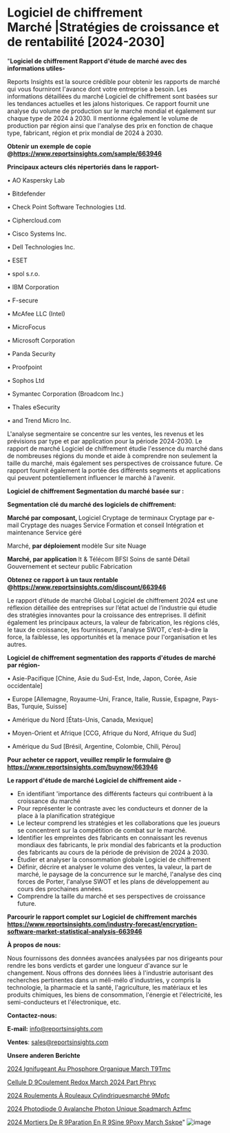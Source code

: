 # Logiciel de chiffrement Marché |Stratégies de croissance et de rentabilité [2024-2030]

"<strong>Logiciel de chiffrement Rapport d'étude de marché avec des informations utiles-</strong>

Reports Insights est la source crédible pour obtenir les rapports de marché qui vous fourniront l'avance dont votre entreprise a besoin. Les informations détaillées du marché Logiciel de chiffrement sont basées sur les tendances actuelles et les jalons historiques. Ce rapport fournit une analyse du volume de production sur le marché mondial et également sur chaque type de 2024 à 2030. Il mentionne également le volume de production par région ainsi que l'analyse des prix en fonction de chaque type, fabricant, région et prix mondial de 2024 à 2030.

<strong><b>Obtenir un exemple de copie @</b></strong><a href=https://www.reportsinsights.com/sample/663946><strong><b>https://www.reportsinsights.com/sample/663946</b></strong></a>

<b>Principaux acteurs clés répertoriés dans le rapport-</b>

<b> </b>• AO Kaspersky Lab

• Bitdefender

• Check Point Software Technologies Ltd.

• Ciphercloud.com

• Cisco Systems Inc.

• Dell Technologies Inc.

• ESET

• spol  s.r.o.

• IBM Corporation

• F-secure

• McAfee LLC (Intel)

• MicroFocus

• Microsoft Corporation

• Panda Security

• Proofpoint

• Sophos Ltd

• Symantec Corporation (Broadcom Inc.)

• Thales eSecurity

• and Trend Micro Inc.

L'analyse segmentaire se concentre sur les ventes, les revenus et les prévisions par type et par application pour la période 2024-2030. Le rapport de marché Logiciel de chiffrement étudie l'essence du marché dans de nombreuses régions du monde et aide à comprendre non seulement la taille du marché, mais également ses perspectives de croissance future. Ce rapport fournit également la portée des différents segments et applications qui peuvent potentiellement influencer le marché à l'avenir.

<strong>Logiciel de chiffrement Segmentation du marché basée sur :</strong>

<strong> Segmentation clé du marché des logiciels de chiffrement: </strong>

<strong> Marché par composant, </strong>
Logiciel
Cryptage de terminaux
Cryptage par e-mail
Cryptage des nuages
Service
Formation et conseil
Intégration et maintenance
Service géré

Marché, <strong> par déploiement </strong> modèle
Sur site
Nuage

<strong> Marché, par application </strong>
It & Télécom
BFSI
Soins de santé
Détail
Gouvernement et secteur public
Fabrication

<strong><b>Obtenez ce rapport à un taux rentable @</b></strong><a href=https://www.reportsinsights.com/discount/663946><strong><b>https://www.reportsinsights.com/discount/663946</b></strong></a>

Le rapport d’étude de marché Global Logiciel de chiffrement 2024 est une réflexion détaillée des entreprises sur l’état actuel de l’industrie qui étudie des stratégies innovantes pour la croissance des entreprises. Il définit également les principaux acteurs, la valeur de fabrication, les régions clés, le taux de croissance, les fournisseurs, l'analyse SWOT, c'est-à-dire la force, la faiblesse, les opportunités et la menace pour l'organisation et les autres.

<strong>Logiciel de chiffrement segmentation des rapports d'études de marché par région-</strong>

• Asie-Pacifique [Chine, Asie du Sud-Est, Inde, Japon, Corée, Asie occidentale]

• Europe [Allemagne, Royaume-Uni, France, Italie, Russie, Espagne, Pays-Bas, Turquie, Suisse]

• Amérique du Nord [États-Unis, Canada, Mexique]

• Moyen-Orient et Afrique [CCG, Afrique du Nord, Afrique du Sud]

• Amérique du Sud [Brésil, Argentine, Colombie, Chili, Pérou]

<strong>Pour acheter ce rapport, veuillez remplir le formulaire @   <a href=https://www.reportsinsights.com/buynow/663946>https://www.reportsinsights.com/buynow/663946</a></strong>

<strong>Le rapport d'étude de marché Logiciel de chiffrement aide -</strong>
<ul>
  <li>En identifiant 'importance des différents facteurs qui contribuent à la croissance du marché</li>
  <li>Pour représenter le contraste avec les conducteurs et donner de la place à la planification stratégique</li>
  <li>Le lecteur comprend les stratégies et les collaborations que les joueurs se concentrent sur la compétition de combat sur le marché.</li>
  <li>Identifier les empreintes des fabricants en connaissant les revenus mondiaux des fabricants, le prix mondial des fabricants et la production des fabricants au cours de la période de prévision de 2024 à 2030.</li>
  <li>Étudier et analyser la consommation globale Logiciel de chiffrement</li>
  <li>Définir, décrire et analyser le volume des ventes, la valeur, la part de marché, le paysage de la concurrence sur le marché, l'analyse des cinq forces de Porter, l'analyse SWOT et les plans de développement au cours des prochaines années.</li>
  <li>Comprendre la taille du marché et ses perspectives de croissance future.</li>
</ul>

<strong>Parcourir le rapport complet sur Logiciel de chiffrement marchés <a href=https://www.reportsinsights.com/industry-forecast/encryption-software-market-statistical-analysis-663946>https://www.reportsinsights.com/industry-forecast/encryption-software-market-statistical-analysis-663946</a></strong>

<strong>À propos de nous:</strong>

Nous fournissons des données avancées analysées par nos dirigeants pour rendre les bons verdicts et garder une longueur d'avance sur le changement. Nous offrons des données liées à l'industrie autorisant des recherches pertinentes dans un méli-mélo d'industries, y compris la technologie, la pharmacie et la santé, l'agriculture, les matériaux et les produits chimiques, les biens de consommation, l'énergie et l'électricité, les semi-conducteurs et l'électronique, etc.

<strong>Contactez-nous:</strong>

<strong>E-mail:</strong> <a href=mailto:info@reportsinsights.com>info@reportsinsights.com</a>

<strong>Ventes</strong>: <a href=mailto:sales@reportsinsights.com>sales@reportsinsights.com</a>

<strong>Unsere anderen Berichte</strong>

<a href=https://www.linkedin.com/pulse/2024-ignifugeant-au-phosphore-organique-march%C3%A9-t9tmc/>2024 Ignifugeant Au Phosphore Organique March T9Tmc</a>

<a href=https://www.linkedin.com/pulse/cellule-d%C3%A9coulement-redox-march%C3%A9-2024-part-phryc/>Cellule D 9Coulement Redox March 2024 Part Phryc</a>

<a href=https://www.linkedin.com/pulse/2024-roulements-à-rouleaux-cylindriquesmarché-9mpfc/>2024 Roulements À Rouleaux Cylindriquesmarché 9Mpfc</a>

<a href=https://www.linkedin.com/pulse/2024-photodiode-%C3%A0-avalanche-photon-unique-spadmarch%C3%A9-azfmc/>2024 Photodiode  0 Avalanche Photon Unique Spadmarch Azfmc</a>

<a href=https://www.linkedin.com/pulse/2024-mortiers-de-r%C3%A9paration-en-r%C3%A9sine-%C3%A9poxy-march%C3%A9-sskpe/>2024 Mortiers De R 9Paration En R 9Sine  9Poxy March Sskpe</a>"
![image](https://github.com/daminid12/RImarketdynamics/assets/158430485/85a95439-a858-4e02-854c-e16d53aa717c)
